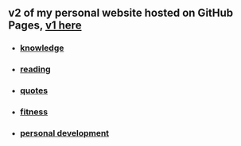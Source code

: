 ## v2 of my personal website hosted on GitHub Pages, [v1 here](https://github.com/gdmoney/georgedavitiani.com.v1)


- ### [knowledge](https://github.com/gdmoney/knowledge)

- ### [reading](https://github.com/gdmoney/reading)

- ### [quotes](https://github.com/gdmoney/quotes)

- ### [fitness](https://github.com/gdmoney/fitness)

- ### [personal development](https://gdmoney.github.io/personal-development)